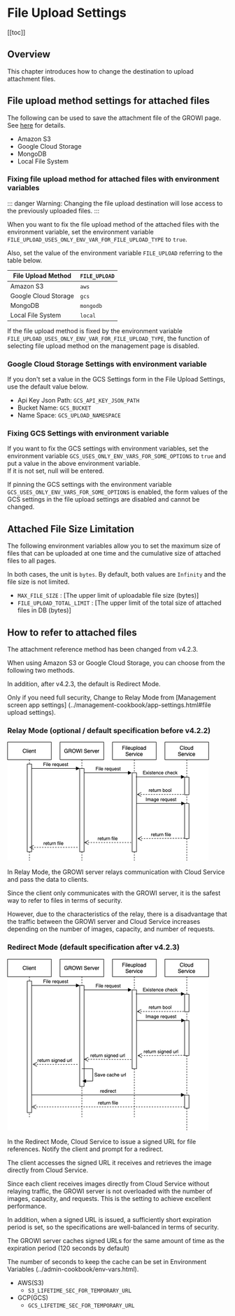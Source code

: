 # File Upload Settings

[[toc]]

## Overview

This chapter introduces how to change the destination to upload attachment files.

## File upload method settings for attached files

The following can be used to save the attachment file of the GROWI page. See [here](../management-cookbook/app-settings.html#file-upload-settings) for details.

- Amazon S3
- Google Cloud Storage
- MongoDB
- Local File System

### Fixing file upload method for attached files with environment variables

::: danger
Warning: Changing the file upload destination will lose access to the previously uploaded files.
:::

When you want to fix the file upload method of the attached files with the environment variable, set the environment variable `FILE_UPLOAD_USES_ONLY_ENV_VAR_FOR_FILE_UPLOAD_TYPE` to `true`.

Also, set the value of the environment variable `FILE_UPLOAD` referring to the table below.

| File Upload Method | `FILE_UPLOAD` |
| --- | --- |
| Amazon S3 | `aws` |
| Google Cloud Storage | `gcs` |
| MongoDB | `mongodb` |
| Local File System | `local` |

If the file upload method is fixed by the environment variable `FILE_UPLOAD_USES_ONLY_ENV_VAR_FOR_FILE_UPLOAD_TYPE`,
the function of selecting file upload method on the management page is disabled.


### Google Cloud Storage Settings with environment variable

If you don't set a value in the GCS Settings form in the File Upload Settings,
use the default value below.

- Api Key Json Path: `GCS_API_KEY_JSON_PATH`
- Bucket Name: `GCS_BUCKET`
- Name Space: `GCS_UPLOAD_NAMESPACE`



### Fixing GCS Settings with environment variable

If you want to fix the GCS settings with environment variables, set the environment variable `GCS_USES_ONLY_ENV_VARS_FOR_SOME_OPTIONS` to `true` and put a value in the above environment variable.  
If it is not set, null will be entered.

If pinning the GCS settings with the environment variable `GCS_USES_ONLY_ENV_VARS_FOR_SOME_OPTIONS` is enabled, the form values of the GCS settings in the file upload settings are disabled and cannot be changed.

## Attached File Size Limitation

The following environment variables allow you to set the maximum size of files that can be uploaded at one time and the cumulative size of attached files to all pages.  

In both cases, the unit is `bytes`. By default, both values are `Infinity` and the file size is not limited.

- `MAX_FILE_SIZE` : [The upper limit of uploadable file size (bytes)]
- `FILE_UPLOAD_TOTAL_LIMIT` : [The upper limit of the total size of attached files in DB (bytes)]

## How to refer to attached files

The attachment reference method has been changed from v4.2.3.

When using Amazon S3 or Google Cloud Storage, you can choose from the following two methods.

In addition, after v4.2.3, the default is Redirect Mode.

Only if you need full security, Change to Relay Mode from [Management screen app settings] (../management-cookbook/app-settings.html#file upload settings).

### Relay Mode (optional / default specification before v4.2.2)

<!-- https://dev.growi.org/5fd8424f2271ae00481ed2e8 -->
![fileUpload1](../management-cookbook/images/fileUpload1.png)

In Relay Mode, the GROWI server relays communication with Cloud Service and pass the data to clients.

Since the client only communicates with the GROWI server, it is the safest way to refer to files in terms of security.

However, due to the characteristics of the relay, there is a disadvantage that the traffic between the GROWI server and Cloud Service increases depending on the number of images, capacity, and number of requests.

### Redirect Mode (default specification after v4.2.3)
<!-- https://dev.growi.org/5fd8424f2271ae00481ed2e8 -->
![fileUpload2](../management-cookbook/images/fileUpload2.png)

In the Redirect Mode, Cloud Service to issue a signed URL for file references.
Notify the client and prompt for a redirect.

The client accesses the signed URL it receives and retrieves the image directly from Cloud Service.

Since each client receives images directly from Cloud Service without relaying traffic, the GROWI server is not overloaded with the number of images, capacity, and requests. This is the setting to achieve excellent performance.

In addition, when a signed URL is issued, a sufficiently short expiration period is set, so the specifications are well-balanced in terms of security.

The GROWI server caches signed URLs for the same amount of time as the expiration period (120 seconds by default)

The number of seconds to keep the cache can be set in Environment Variables (../admin-cookbook/env-vars.html).

- AWS(S3)
  - `S3_LIFETIME_SEC_FOR_TEMPORARY_URL`
- GCP(GCS)  
  - `GCS_LIFETIME_SEC_FOR_TEMPORARY_URL`
